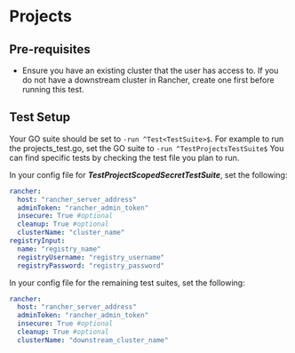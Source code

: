 # Projects

## Pre-requisites

- Ensure you have an existing cluster that the user has access to. If you do not have a downstream cluster in Rancher, create one first before running this test.

## Test Setup

Your GO suite should be set to `-run ^Test<TestSuite>$`. For example to run the projects_test.go, set the GO suite to `-run ^TestProjectsTestSuite$` You can find specific tests by checking the test file you plan to run.

In your config file for ***TestProjectScopedSecretTestSuite***, set the following:

```yaml
rancher: 
  host: "rancher_server_address"
  adminToken: "rancher_admin_token"
  insecure: True #optional
  cleanup: True #optional
  clusterName: "cluster_name"
registryInput: 
  name: "registry_name"
  registryUsername: "registry_username" 
  registryPassword: "registry_password"
```

In your config file for the remaining test suites, set the following:

```yaml
rancher: 
  host: "rancher_server_address"
  adminToken: "rancher_admin_token"
  insecure: True #optional
  cleanup: True #optional
  clusterName: "downstream_cluster_name"
```
